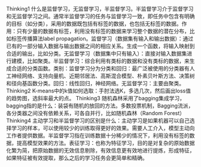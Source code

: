 Thinking1	什么是监督学习，无监督学习，半监督学习。半监督学习介于监督学习和无监督学习之间。通常半监督学习的任务与监督学习一致，即任务中包含有明确的目标（如分类），采用的数据既包括有标签的数据，也包括无标签的数据。作用：只有少量的数据有标签，利用没有标签的数据来学习整个数据的潜在分布，比如标签传播算法label propagation。监督学习（数据集有输入和输出数据）：通过已有的一部分输入数据与输出数据之间的相应关系。生成一个函数，将输入映射到合适的输出，比如分类。无监督学习（数据集中只有输入）：直接对输入数据集进行建模，比如聚类。半监督学习：综合利用有类标的数据和没有类标的数据，来生成合适的分类函数。类别：监督学习分为分类和回归：最广泛被使用的分类器有人工神经网络、支持向量机、近期邻居法、高斯混合模型、朴素贝叶斯方法、决策树和径向基函数分类。回归：线性回归，神经网络。无监督学习：主要由聚类。
Thinking2	K-means中的k值如何选取：手肘法选K，多选几次，然后画出loss值的趋势图，选斜率最大的点。
Thinking3	随机森林采用了bagging集成学习，bagging指的是什么：装袋有随机的放回的方法。多数投票机制，Bagging流派，各分类器之间没有依赖关系，可各自并行，比如随机森林（Random Forest）
Thinking4	主动学习和半监督学习的区别是什么：主动学习是如果机器可以自己选择学习的样本，可以使用较少的训练取得更好的效果。需要人工介入，模型主动向工作者提供数据。半监督学习指在训练数据十分稀少的情况下，利用没有标签的数据，提高模型效果的方法。表征学习：也称为特征学习，目的是对复杂的原始数据化繁为简，把原始数据的无效信息剔除，有效信息更有效地进行提炼，形成特征，如果特征被有效提取，那么之后的学习任务会更简单和精确。
